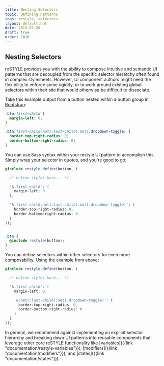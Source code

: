 ```yaml
---
title: Nesting Selectors
topic: Defining Patterns
tags: restyle, selectors
layout: default.hbt
date: 2015-07-20
draft: true
order: 1010
---
```


## Nesting Selectors

reSTYLE provides you with the ability to compose intuitive and semantic UI patterns that are decoupled from the specific selector hierarchy often found in complex stylesheets. However, UI component authors might need the flexibility to enforce some rigidity, or to work around existing global selectors within their site that would otherwise be difficult to dissociate.

Take this example output from a button nested within a button group in [Bootstrap](http://getbootstrap.com/components/#btn-groups):

```css
.btn:first-child {
  margin-left: 0;
}

.btn:first-child:not(:last-child):not(.dropdown-toggle) {
  border-top-right-radius: 0;
  border-bottom-right-radius: 0;
}

```

You can use Sass syntax within your restyle UI pattern to accomplish this. Simply wrap your selector in quotes, and you're good to go:

```scss
@include restyle-define(button, (

  /* button styles here... */

  '&:first-child': (
    margin-left: 0
  ),

  '&:first-child:not(:last-child):not(.dropdown-toggle)': (
    border-top-right-radius: 0,
    border-bottom-right-radius: 0
  )
));


.btn {
  @include restyle(button);
}

```

You can define selectors within other selectors for even more composability. Using the example from above:

```scss
@include restyle-define(button, (

  /* button styles here... */

  '&:first-child': (
    margin-left: 0,

    '&:not(:last-child):not(.dropdown-toggle)': (
      border-top-right-radius: 0,
      border-bottom-right-radius: 0
    )
  )
));
```

In general, we recommend against implementing an explicit selector hierarchy and breaking down UI patterns into reusable components that leverage other core reSTYLE functionality like [variables]({{link "documentation/restyle-variables"}}), [modifiers]({{link "documentation/modifiers"}}), and [states]({{link "documentation/states"}}).
